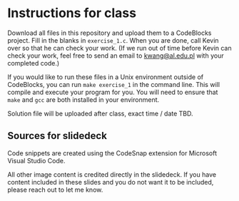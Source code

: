 # Instructions for class

Download all files in this repository and upload them to a CodeBlocks project. Fill in the blanks in `exercise_1.c`. When you are done, call Kevin over so that he can check your work. (If we run out of time before Kevin can check your work, feel free to send an email to kwang@al.edu.pl with your completed code.)

If you would like to run these files in a Unix environment outside of CodeBlocks, you can run `make exercise_1` in the command line. This will compile and execute your program for you. You will need to ensure that `make` and `gcc` are both installed in your environment. 

Solution file will be uploaded after class, exact time / date TBD.

## Sources for slidedeck

Code snippets are created using the CodeSnap extension for Microsoft Visual Studio Code.

All other image content is credited directly in the slidedeck. If you have content included in these slides and you do not want it to be included, please reach out to let me know.

